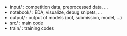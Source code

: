 <!-- ## データセットのダウンロード（Kaggle API）
```
mkdir ~/.kaggle
cp /kaggle/.secret/kaggle.json ~/.kaggle
chmod 600 ~/.kaggle/kaggle.json

kaggle [competitions/datasets] download -c [competition_name]
`````` -->

- input/ : competition data, preprocessed data, ...
- notebook/ : EDA, visualize, debug snipets, ...
- output/ : output of models (oof, submission, model, ...)
- src/ : main code
- train/ : training codes



